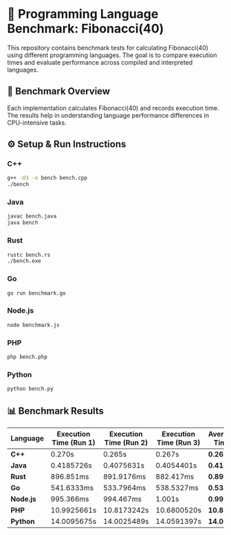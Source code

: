 # 🚀 Programming Language Benchmark: Fibonacci(40)

This repository contains benchmark tests for calculating Fibonacci(40) using different programming languages. The goal is to compare execution times and evaluate performance across compiled and interpreted languages.

## 📌 Benchmark Overview
Each implementation calculates Fibonacci(40) and records execution time. The results help in understanding language performance differences in CPU-intensive tasks.


## ⚙️ Setup & Run Instructions

### **C++**
```sh
g++ -O3 -o bench bench.cpp
./bench
```

### **Java**
```sh
javac bench.java
java bench
```

### **Rust**
```sh
rustc bench.rs
./bench.exe
```

### **Go**
```sh
go run benchmark.go
```

### **Node.js**
```sh
node benchmark.js
```

### **PHP**
```sh
php bench.php
```

### **Python**
```sh
python bench.py
```

## 📊 Benchmark Results
| Language  | Execution Time (Run 1) | Execution Time (Run 2) | Execution Time (Run 3) | Average Time |
|-----------|------------------------|------------------------|------------------------|--------------|
| **C++**   | 0.270s                 | 0.265s                 | 0.267s                 | **0.267s**   |
| **Java**  | 0.4185726s              | 0.4075631s              | 0.4054401s              | **0.410s**   |
| **Rust**  | 896.851ms               | 891.9176ms              | 882.417ms               | **0.890s**   |
| **Go**    | 541.6333ms              | 533.7964ms              | 538.5327ms              | **0.538s**   |
| **Node.js** | 995.366ms             | 994.467ms               | 1.001s                  | **0.997s**   |
| **PHP**   | 10.9925661s             | 10.8173242s             | 10.6800520s             | **10.83s**   |
| **Python**| 14.0095675s             | 14.0025489s             | 14.0591397s             | **14.02s**   |


